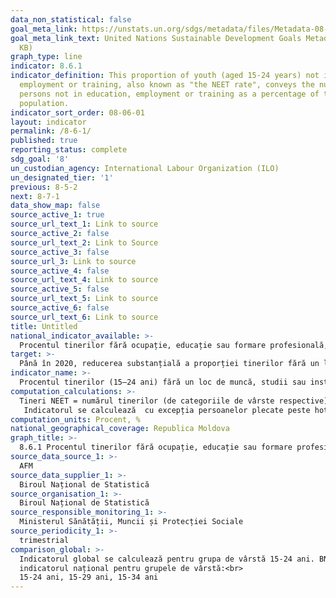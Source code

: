 ```yaml
---
data_non_statistical: false
goal_meta_link: https://unstats.un.org/sdgs/metadata/files/Metadata-08-06-01.pdf
goal_meta_link_text: United Nations Sustainable Development Goals Metadata (PDF 382
  KB)
graph_type: line
indicator: 8.6.1
indicator_definition: This proportion of youth (aged 15-24 years) not in education,
  employment or training, also known as "the NEET rate", conveys the number of young
  persons not in education, employment or training as a percentage of the total youth
  population.
indicator_sort_order: 08-06-01
layout: indicator
permalink: /8-6-1/
published: true
reporting_status: complete
sdg_goal: '8'
un_custodian_agency: International Labour Organization (ILO)
un_designated_tier: '1'
previous: 8-5-2
next: 8-7-1
data_show_map: false
source_active_1: true
source_url_text_1: Link to source
source_active_2: false
source_url_text_2: Link to Source
source_active_3: false
source_url_3: Link to source
source_active_4: false
source_url_text_4: Link to source
source_active_5: false
source_url_text_5: Link to source
source_active_6: false
source_url_text_6: Link to source
title: Untitled
national_indicator_available: >-
  Procentul tinerilor fără ocupație, educație sau formare profesională, pe grupe de vârstă ale tinerilor
target: >-
  Până în 2020, reducerea substanțială a proporției tinerilor fără un loc de muncă, fără studii sau instruire
indicator_name: >-
  Procentul tinerilor (15–24 ani) fără un loc de muncă, studii sau instruire
computation_calculations: >-
  Tineri NEET = numărul tinerilor (de categoriile de vârste respective), care nu fac parte din populația ocupată, nu învață/studiază în cadrul sistemului formal de educație și nu urmează careva cursuri sau alte instruiri non-formale în afara sistemului formal de educație raportat la numărul total de tineri din aceiași categorie de vârstă.<br> 
   Indicatorul se calculează  cu excepția persoanelor plecate peste hotare la lucru sau în căutare de lucru
computation_units: Procent, %
national_geographical_coverage: Republica Moldova
graph_title: >-
  8.6.1 Procentul tinerilor fără ocupație, educație sau formare profesională, pe grupe de vârstă ale tinerilor
source_data_source_1: >-
  AFM
source_data_supplier_1: >-
  Biroul Național de Statistică
source_organisation_1: >-
  Biroul Național de Statistică
source_responsible_monitoring_1: >-
  Ministerul Sănătății, Muncii și Protecției Sociale
source_periodicity_1: >-
  trimestrial
comparison_global: >-
  Indicatorul global se calculează pentru grupa de vârstă 15-24 ani. BNS poate calcula <br> 
  indicatorul național pentru grupele de vârstă:<br> 
  15-24 ani, 15-29 ani, 15-34 ani
---
```

